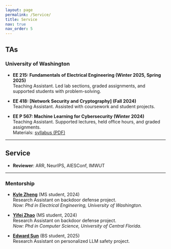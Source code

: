 ```yaml
---
layout: page
permalink: /Service/
title: Service
nav: true
nav_order: 5
---
```


## TAs

### University of Washington
- **EE 215: Fundamentals of Electrical Engineering (Winter 2025, Spring 2025)**  
  Teaching Assistant. Led lab sections, graded assignments, and supported students with problem-solving.

- **EE 418: [Network Security and Cryptography] (Fall 2024)**  
  Teaching Assistant. Assisted with coursework and student projects. 

- **EE P 567: Machine Learning for Cybersecurity (Winter 2024)**  
  Teaching Assistant. Supported lectures, held office hours, and graded assignments.  
  Materials: [syllabus (PDF)](/assets/files/EE-P-567-Final-Syllabus.pdf)
  
---

## Service

- **Reviewer**: ARR, NeurIPS, AIESConf, IMWUT

---

### Mentorship

- **[Kyle Zheng](/https://scholar.google.com/citations?user=6kkyR1wAAAAJ&hl=en)** (MS student, 2024)  
  Research Assistant on backdoor defense project.  
  *Now: Phd in Electrical Engineering, University of Washington.*  

- **[Yifei Zhao](https://www.linkedin.com/in/yifei-zhao2002/)** (MS student, 2024)  
  Research Assistant on backdoor defense project.  
  *Now: Phd in Computer Science, University of Central Florida.*

- **[Edward Sun](https://scholar.google.com/citations?user=W9g-njEAAAAJ&hl=en)** (BS student, 2025)  
  Research Assistant on personalized LLM safety project.  
